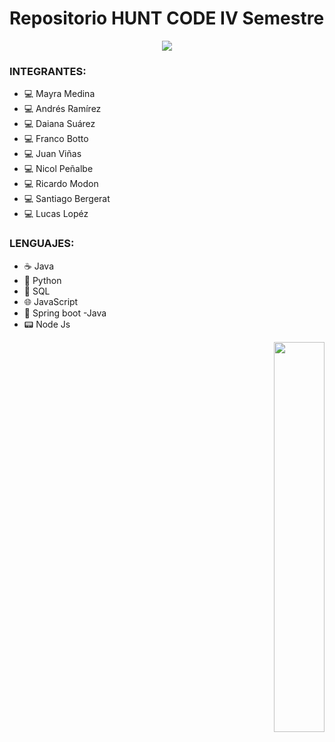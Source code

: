 




# Repositorio HUNT CODE IV Semestre

<div align="center">
<img src="[https://www.google.com/url?sa=i&url=https%3A%2F%2Fwww.troublefreepool.com%2Fmedia%2F73em-gif.176488%2F&psig=AOvVaw1qXMBgRyofnE48Z0S6rg44&ust=1693924629270000&source=images&cd=vfe&opi=89978449&ved=0CBAQjRxqFwoTCMCnw5CXkYEDFQAAAAAdAAAAABA](https://aleduran.com/wp-content/uploads/lenguajes-programacion-top.gif)" />
</div>




### INTEGRANTES:

- :computer: Mayra Medina 
- :computer: Andrés Ramírez
- :computer: Daiana Suárez 
- :computer: Franco Botto
- :computer: Juan Viñas
- :computer: Nicol Peñalbe 
- :computer: Ricardo Modon
- :computer: Santiago Bergerat
- :computer: Lucas Lopéz

### LENGUAJES:

- :coffee:  Java
- :snake: Python
- :floppy_disk: SQL
- :globe_with_meridians:  JavaScript
- :leaves: Spring boot -Java
- :pager: Node Js



<div align="right">
  
 
<img src=" https://i.makeagif.com/media/7-13-2016/zxqCEM.gif" align="right" style="width: 40%" />
</div>



